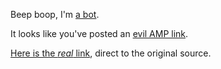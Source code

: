 Beep boop, I'm [a bot](https://github.com/mlda065/paragraphiser_bot_aws/tree/amp).

It looks like you've posted an [evil AMP link](https://www.theregister.co.uk/2017/05/19/open_source_insider_google_amp_bad_bad_bad).

[Here is the *real* link](${url}), direct to the original source.
